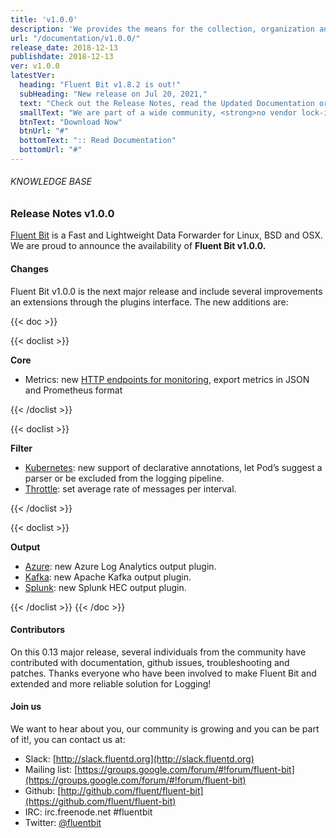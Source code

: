 ```yaml
---
title: 'v1.0.0'
description: 'We provides the means for the collection, organization and computerized retrieval of knowledgeand Lightweight Data Forwarder for Linux, BSD and OSX. We are proud to announce the availability of Fluent Bit v1.0.0.'
url: "/documentation/v1.0.0/"
release_date: 2018-12-13
publishdate: 2018-12-13
ver: v1.0.0
latestVer:
  heading: "Fluent Bit v1.8.2 is out!"
  subHeading: "New release on Jul 20, 2021,"
  text: "Check out the Release Notes, read the Updated Documentation or jump directly to the Downloads Section."
  smallText: "We are part of a wide community, <strong>no vendor lock-in.</strong>"
  btnText: "Download Now"
  btnUrl: "#"
  bottomText: ":: Read Documentation"
  bottomUrl: "#"
---
```



###### KNOWLEDGE BASE

### Release Notes v1.0.0

[Fluent Bit](https://fluentbit.io/) is a Fast and Lightweight Data Forwarder for Linux, BSD and OSX. We are proud to announce the availability of **Fluent Bit v1.0.0.**

#### Changes

Fluent Bit v1.0.0 is the next major release and include several improvements an extensions through the plugins interface. The new additions are:

{{< doc >}}

{{< doclist >}}

**Core**

* Metrics: new [HTTP endpoints for monitoring](https://fluentbit.io/documentation/0.13/configuration/monitoring.html), export metrics in JSON and Prometheus format


{{< /doclist >}}

{{< doclist >}}

**Filter** 

* [Kubernetes](https://fluentbit.io/documentation/0.13/filter/kubernetes.html): new support of declarative annotations, let Pod’s suggest a parser or be excluded from the logging pipeline.
* [Throttle](https://fluentbit.io/documentation/0.13/filter/throttle.html): set average rate of messages per interval.

{{< /doclist >}}

{{< doclist >}}
  
**Output**

* [Azure](https://fluentbit.io/documentation/0.13/output/azure.html): new Azure Log Analytics output plugin.
* [Kafka](https://fluentbit.io/documentation/0.13/output/kafka.html): new Apache Kafka output plugin.
* [Splunk](https://fluentbit.io/documentation/0.13/output/splunk.html): new Splunk HEC output plugin.


{{< /doclist >}}
{{< /doc >}}

#### Contributors

On this 0.13 major release, several individuals from the community have contributed with documentation, github issues, troubleshooting and patches. Thanks everyone who have been involved to make Fluent Bit and extended and more reliable solution for Logging!


#### Join us

We want to hear about you, our community is growing and you can be part of it!, you can contact us at:

* Slack: [http://slack.fluentd.org](http://slack.fluentd.org)
* Mailing list: [https://groups.google.com/forum/#!forum/fluent-bit](https://groups.google.com/forum/#!forum/fluent-bit)
* Github: [http://github.com/fluent/fluent-bit](https://github.com/fluent/fluent-bit)
* IRC: irc.freenode.net #fluentbit
* Twitter: [@fluentbit](https://twitter.com/fluentbit)